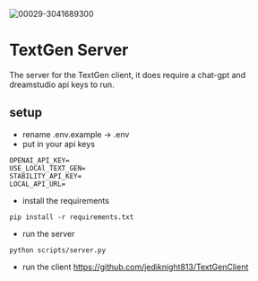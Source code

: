![00029-3041689300](https://github.com/jediknight813/TextGenServer/assets/17935336/d6761b03-2721-4299-8467-2bf6355698c3)
# TextGen Server

The server for the TextGen client, it does require a chat-gpt and dreamstudio api keys to run.

## setup

* rename .env.example -> .env
* put in your api keys
```
OPENAI_API_KEY=
USE_LOCAl_TEXT_GEN=
STABILITY_API_KEY=
LOCAL_API_URL=
```

* install the requirements
```
pip install -r requirements.txt
```
* run the server
```
python scripts/server.py
```
* run the client
https://github.com/jediknight813/TextGenClient
